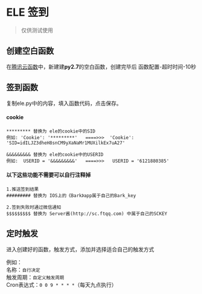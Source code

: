 # ELE 签到
> 仅供测试使用

## 创建空白函数

在[腾讯云函数](https://console.cloud.tencent.com/scf/index/1)中，新建建**py2.7**的空白函数，创建完毕后 函数配置-超时时间-10秒

## 签到函数
复制ele.py中的内容，填入函数代码，点击保存。

#### cookie
```
********* 替换为 ele的cookie中的SID
例如: 'Cookie': '*********'   ====>>>  'Cookie': 'SID=idILJZ3dheH8snCM9yXaNaMr1MUXilkEx7uA27'

&&&&&&&&& 替换为 ele的cookie中的USERID
例如:  USERID = '&&&&&&&&&'   ====>>>   USERID = '6121880385'
```

#### 以下这些功能不需要可以自行注释掉  
```
1.推送签到结果  
######### 替换为 IOS上的《Bark》app属于自己的Bark_key

2.签到失败时通过微信通知  
$$$$$$$$$ 替换为 Server酱(http://sc.ftqq.com) 中属于自己的SCKEY  
```

## 定时触发
进入创建好的函数，触发方式，添加并选择适合自己的触发方式  

例如：  
名称：`自行决定`  
触发周期：`自定义触发周期`  
Cron表达式：`0 0 9 * * * *`（每天九点执行）
